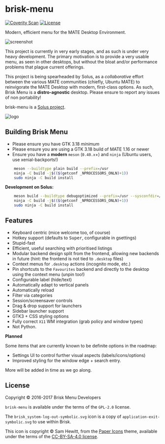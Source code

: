 brisk-menu
==========

[![Coverity Scan](https://img.shields.io/coverity/scan/11139.svg)](https://scan.coverity.com/projects/solus-project-brisk-menu) [![License](https://img.shields.io/badge/License-GPL%202.0-blue.svg)](https://opensource.org/licenses/GPL-2.0)

Modern, efficient menu for the MATE Desktop Environment.

![screenshot](https://raw.githubusercontent.com/solus-project/brisk-menu/master/.github/Brisk_Menu_0.4.0.png)

This project is currently in very early stages, and as such is under very heavy development. The primary motivation is to provide a very usable menu, as seen in other desktops, but without the bloat and/or performance problems that plague current offerings.

This project is being spearheaded by Solus, as a *collaborative* effort between the various MATE communities (chiefly, Ubuntu MATE) to reinvigorate the MATE Desktop with modern, first-class options. As such, Brisk Menu is a **distro-agnostic** desktop. Please ensure to report any issues of non portability!

brisk-menu is a [Solus project](https://solus-project.com/).

![logo](https://build.solus-project.com/logo.png)

Building Brisk Menu
-------------------

 * Please ensure you have GTK 3.18 *minimum*
 * Please ensure you are using a GTK 3.18 build of MATE 1.16 or newer
 * Ensure you have a **modern** `meson` (`0.40.x`+) and `ninja` (Ubuntu users, use xenial-backports!)

```bash
    meson --buildtype plain build --prefix=/usr
    ninja -C build -j$(($(getconf _NPROCESSORS_ONLN)+1))
    sudo ninja -C build install
````

**Development on Solus:**

```bash
    meson build --buildtype debugoptimized --prefix=/usr --sysconfdir=/etc --libdir=/usr/lib64 --libexecdir=/usr/lib64/brisk-menu
    ninja -C build -j$(($(getconf _NPROCESSORS_ONLN)+1))
    sudo ninja -C build install
```

Features
--------

 - Keyboard centric (mice welcome too, of course)
 - Hotkey support (defaults to <kbd>Super</kbd>, configurable in gsettings)
 - Stupid-fast
 - Efficient, useful searching with prioritised listings
 - Modular backend design split from the frontend, allowing new backends in future
   (hint: the frontend is not tied to `.desktop` files)
 - Context menus for `.desktop` actions (incognito mode, etc.)
 - Pin shortcuts to the `Favourites` backend and directly to the desktop using the context menu (unpin too!)
 - Configurable label (hide/text)
 - Automatically adapt to vertical panels
 - Automatically reload
 - Filter via categories
 - Session/screensaver controls
 - Drag & drop support for launchers
 - Sidebar launcher support
 - GTK3 + CSS styling options
 - Fully correct `X11` WM integration (grab policy and window types)
 - Not Python.

**Planned**

Some items that are currently known to be definite options in the roadmap:

 - Settings UI to control further visual aspects (labels/icons/options)
 - Improved styling for the window edge + search entry.

More will be added in time as we go along.

License
--------

Copyright © 2016-2017 Brisk Menu Developers

`brisk-menu` is available under the terms of the `GPL-2.0` license.

The `brisk_system-log-out-symbolic.svg` icon is a copy of `application-exit-symbolic.svg`
to use within Brisk.

This icon is copyright © Sam Hewitt, from the [Paper Icons](https://github.com/snwh/paper-icon-theme) theme, available
under the terms of the [CC-BY-SA-4.0 license](https://creativecommons.org/licenses/by-sa/4.0/).
